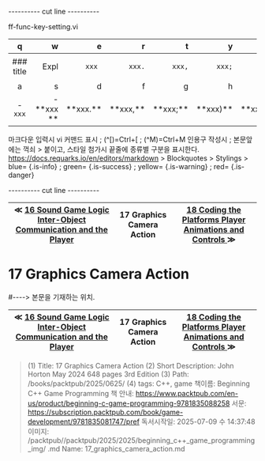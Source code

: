 
---------- cut line ----------

ff-func-key-setting.vi

| q     | w     | e     | r     | t     | y     | u     | i     | o     | p     |
:------:|------:|------:|------:|------:|------:|------:|------:|------:|------:|
|### title | ``` ``` Expl| `xxx `|`xxx.`|`xxx,`|`xxx;`|`xxx)`|`xxx:`|`xxx}`| 없 음 |
| a     | s     | d     | f     | g     | h     | j     | k     | l     |
|- `xxx`|- \*\*xxx \*\*| \*\*xxx.\*\*| \*\*xxx,\*\*| \*\*xxx;\*\*| \*\*xxx)\*\*| \*\*xxx:\*\*| \*\*xxx}\*\*|

마크다운 입력시 vi 커맨드 표시 ; (^[)=Ctrl+[ ; (^M)=Ctrl+M
인용구 작성시 ; 본문앞에는 꺽쇠 > 붙이고, 스타일 첨가시 끝줄에 종류별 구분을 표시한다.
https://docs.requarks.io/en/editors/markdown > Blockquotes > Stylings >
blue= {.is-info} ; green= {.is-success} ; yellow= {.is-warning} ; red= {.is-danger}

---------- cut line ----------

| ≪ [ 16 Sound Game Logic Inter-Object Communication and the Player ](/books/packtpub/2025/0625_beginning_c++_game_programming/16) | 17 Graphics Camera Action | [ 18 Coding the Platforms Player Animations and Controls ](/books/packtpub/2025/0625_beginning_c++_game_programming/18) ≫ |
|:----:|:----:|:----:|

# 17 Graphics Camera Action
#----> 본문을 기재하는 위치.



| ≪ [ 16 Sound Game Logic Inter-Object Communication and the Player ](/books/packtpub/2025/0625_beginning_c++_game_programming/16) | 17 Graphics Camera Action | [ 18 Coding the Platforms Player Animations and Controls ](/books/packtpub/2025/0625_beginning_c++_game_programming/18) ≫ |
|:----:|:----:|:----:|

> (1) Title: 17 Graphics Camera Action
> (2) Short Description: John Horton May 2024 648 pages 3rd Edition
> (3) Path: /books/packtpub/2025/0625/
> (4) tags: C++, game
> 책이름: Beginning C++ Game Programming
> 책 안내: https://www.packtpub.com/en-us/product/beginning-c-game-programming-9781835088258
> 서문: https://subscription.packtpub.com/book/game-development/9781835081747/pref
> 독서시작일: 2025-07-09 수 14:37:48
> 이미지: /packtpub//packtpub/2025/2025/beginning_c++_game_programming_img/
> .md Name: 17_graphics_camera_action.md


